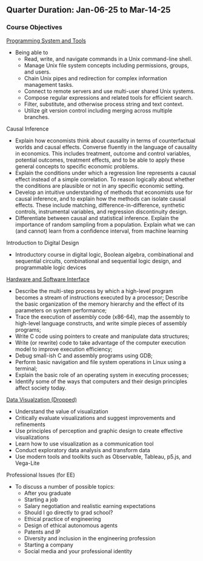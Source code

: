 ## Quarter Duration: Jan-06-25 to Mar-14-25

### Course Objectives


[Programming System and Tools](https://courses.cs.washington.edu/courses/cse391/25wi/)
- Being able to 
    - Read, write, and navigate commands in a Unix command-line shell.
    - Manage Unix file system concepts including permissions, groups, and users.
    - Chain Unix pipes and redirection for complex information management tasks.
    - Connect to remote servers and use multi-user shared Unix systems.
    - Compose regular expressions and related tools for efficient search.
    - Filter, substitute, and otherwise process string and text context.
    - Utilize git version control including merging across multiple branches.

Causal Inference
- Explain how economists think about causality in terms of counterfactual worlds and causal effects. Converse fluently in the language of causality in economics. This includes treatment,
outcome and control variables, potential outcomes, treatment effects, and to be able to apply
these general concepts to specific economic problems.
- Explain the conditions under which a regression line represents a causal effect instead of a
simple correlation. To reason logically about whether the conditions are plausible or not in
any specific economic setting.
- Develop an intuitive understanding of methods that economists use for causal inference, and to explain how the methods can isolate causal effects. These include matching, difference-in-difference, synthetic controls, instrumental variables, and regression discontinuity design.
- Differentiate between causal and statistical inference. Explain the importance of random sampling from a population. Explain what we can (and cannot) learn from a confidence interval, from machine learning

Introduction to Digital Design
- Introductory course in digital logic, Boolean algebra, combinational and sequential circuits, combinational and sequential logic design, and programmable logic devices

[Hardware and Software Interface](https://courses.cs.washington.edu/courses/cse351/25wi/syllabus.html)
- Describe the multi-step process by which a high-level program becomes a stream of instructions executed by a processor;
Describe the basic organization of the memory hierarchy and the effect of its parameters on system performance;
- Trace the execution of assembly code (x86-64), map the assembly to high-level language constructs, and write simple pieces of assembly programs;
- Write C code using pointers to create and manipulate data structures;
- Write (or rewrite) code to take advantage of the computer execution model to improve execution efficiency;
- Debug small-ish C and assembly programs using GDB;
- Perform basic navigation and file system operations in Linux using a terminal;
- Explain the basic role of an operating system in executing processes;
- Identify some of the ways that computers and their design principles affect society today.

[Data Visualzation (Dropped)](https://courses.cs.washington.edu/courses/cse412/25wi/)
- Understand the value of visualization
- Critically evaluate visualizations and suggest improvements and refinements
- Use principles of perception and graphic design to create effective visualizations
- Learn how to use visualization as a communication tool
- Conduct exploratory data analysis and transform data
- Use modern tools and toolkits such as Observable, Tableau, p5.js, and Vega-Lite

Professional Issues (for EE)
- To discuss a number of possible topics:
    - After you graduate
    - Starting a job
    - Salary negotiation and realistic earning expectations
    - Should I go directly to grad school?
    - Ethical practice of engineering
    - Design of ethical autonomous agents
    - Patents and IP
    - Diversity and inclusion in the engineering profession
    - Starting a company
    - Social media and your professional identity
